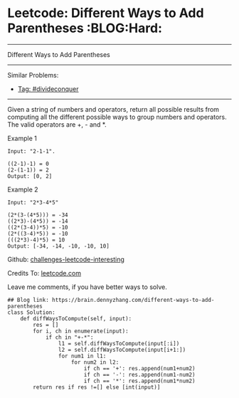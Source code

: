 # Leetcode: Different Ways to Add Parentheses     :BLOG:Hard:


---

Different Ways to Add Parentheses  

---

Similar Problems:  
-   [Tag: #divideconquer](https://brain.dennyzhang.com/tag/divideconquer)

---

Given a string of numbers and operators, return all possible results from computing all the different possible ways to group numbers and operators. The valid operators are +, - and \*.  

Example 1  

    Input: "2-1-1".
    
    ((2-1)-1) = 0
    (2-(1-1)) = 2
    Output: [0, 2]

Example 2  

    Input: "2*3-4*5"
    
    (2*(3-(4*5))) = -34
    ((2*3)-(4*5)) = -14
    ((2*(3-4))*5) = -10
    (2*((3-4)*5)) = -10
    (((2*3)-4)*5) = 10
    Output: [-34, -14, -10, -10, 10]

Github: [challenges-leetcode-interesting](https://github.com/DennyZhang/challenges-leetcode-interesting/tree/master/different-ways-to-add-parentheses)  

Credits To: [leetcode.com](https://leetcode.com/problems/different-ways-to-add-parentheses/description/)  

Leave me comments, if you have better ways to solve.  

    ## Blog link: https://brain.dennyzhang.com/different-ways-to-add-parentheses
    class Solution:
        def diffWaysToCompute(self, input):
            res = []
            for i, ch in enumerate(input):
                if ch in "+-*":
                    l1 = self.diffWaysToCompute(input[:i])
                    l2 = self.diffWaysToCompute(input[i+1:])
                    for num1 in l1:
                        for num2 in l2:
                            if ch == '+': res.append(num1+num2)
                            if ch == '-': res.append(num1-num2)
                            if ch == '*': res.append(num1*num2)
            return res if res !=[] else [int(input)]